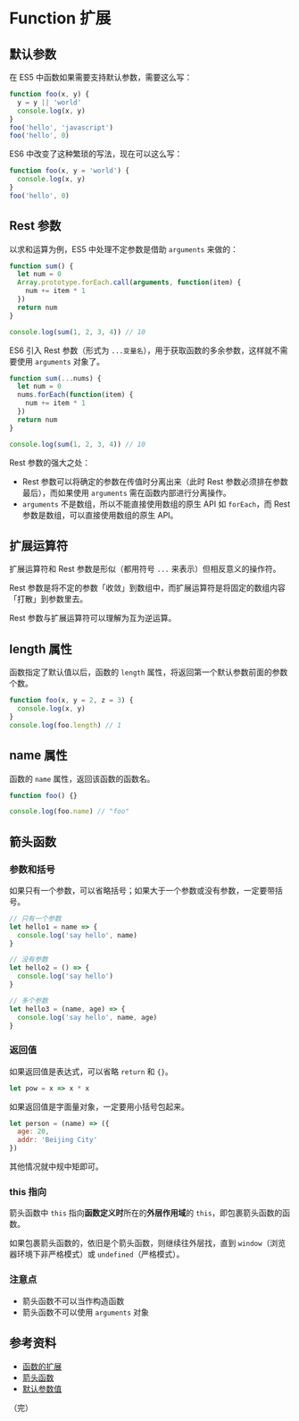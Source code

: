 # Function 扩展

## 默认参数

在 ES5 中函数如果需要支持默认参数，需要这么写：

```javascript
function foo(x, y) {
  y = y || 'world'
  console.log(x, y)
}
foo('hello', 'javascript')
foo('hello', 0)
```

ES6 中改变了这种繁琐的写法，现在可以这么写：

```javascript
function foo(x, y = 'world') {
  console.log(x, y)
}
foo('hello', 0)
```

## Rest 参数

以求和运算为例，ES5 中处理不定参数是借助 `arguments` 来做的：

```javascript
function sum() {
  let num = 0
  Array.prototype.forEach.call(arguments, function(item) {
    num += item * 1
  })
  return num
}

console.log(sum(1, 2, 3, 4)) // 10
```

ES6 引入 Rest 参数（形式为 `...变量名`），用于获取函数的多余参数，这样就不需要使用 `arguments` 对象了。

```javascript
function sum(...nums) {
  let num = 0
  nums.forEach(function(item) {
    num += item * 1
  })
  return num
}

console.log(sum(1, 2, 3, 4)) // 10
```

Rest 参数的强大之处：

* Rest 参数可以将确定的参数在传值时分离出来（此时 Rest 参数必须排在参数最后），而如果使用 `arguments` 需在函数内部进行分离操作。
* `arguments` 不是数组，所以不能直接使用数组的原生 API 如 `forEach`，而 Rest 参数是数组，可以直接使用数组的原生 API。

## 扩展运算符

扩展运算符和 Rest 参数是形似（都用符号 `...` 来表示）但相反意义的操作符。

Rest 参数是将不定的参数「收敛」到数组中，而扩展运算符是将固定的数组内容「打散」到参数里去。

Rest 参数与扩展运算符可以理解为互为逆运算。

## length 属性

函数指定了默认值以后，函数的 `length` 属性，将返回第一个默认参数前面的参数个数。

```javascript
function foo(x, y = 2, z = 3) {
  console.log(x, y)
}
console.log(foo.length) // 1
```

## name 属性

函数的 `name` 属性，返回该函数的函数名。

```javascript
function foo() {}

console.log(foo.name) // "foo"
```

## 箭头函数

### 参数和括号

如果只有一个参数，可以省略括号；如果大于一个参数或没有参数，一定要带括号。

```javascript
// 只有一个参数
let hello1 = name => {
  console.log('say hello', name)
}

// 没有参数
let hello2 = () => {
  console.log('say hello')
}

// 多个参数
let hello3 = (name, age) => {
  console.log('say hello', name, age)
}
```

### 返回值

如果返回值是表达式，可以省略 `return` 和 `{}`。

```javascript
let pow = x => x * x
```

如果返回值是字面量对象，一定要用小括号包起来。

```javascript
let person = (name) => ({
  age: 20,
  addr: 'Beijing City'
})
```

其他情况就中规中矩即可。

### this 指向

箭头函数中 `this` 指向**函数定义时**所在的**外层作用域**的 `this`，即包裹箭头函数的函数。

如果包裹箭头函数的，依旧是个箭头函数，则继续往外层找，直到 `window`（浏览器环境下非严格模式）或 `undefined`（严格模式）。

### 注意点

* 箭头函数不可以当作构造函数
* 箭头函数不可以使用 `arguments` 对象

## 参考资料

* [函数的扩展](https://es6.ruanyifeng.com/#docs/function)
* [箭头函数](https://developer.mozilla.org/zh-CN/docs/Web/JavaScript/Reference/Functions/Arrow_functions)
* [默认参数值](https://developer.mozilla.org/zh-CN/docs/Web/JavaScript/Reference/Functions/Default_parameters)

（完）
